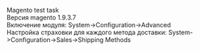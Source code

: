 Magento test task<br/>
Версия magento 1.9.3.7<br/>
Включение модуля: System->Configuration->Advanced<br/>
Настройка страховки для каждого метода доставки: System->Configuration->Sales->Shipping Methods
